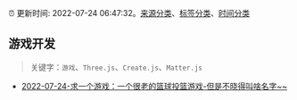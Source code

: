 :alarm_clock: 更新时间: 2022-07-24 06:47:32。[来源分类](../README.md)、[标签分类](../TAGS.md)、[时间分类](../TIMELINE.md)

## 游戏开发


> 关键字：`游戏`、`Three.js`、`Create.js`、`Matter.js`



- [2022-07-24-求一个游戏：一个很老的篮球投篮游戏-但是不晓得叫啥名字~~](https://www.v2ex.com/t/868320) 